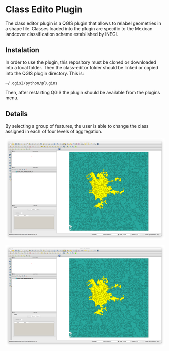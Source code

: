 # Class Edito Plugin

The class editor plugin is a QGIS plugin that allows to relabel geometries in a shape file. Classes loaded into the plugin are specific to the Mexican landcover classification scheme established by INEGI.

## Instalation

In order to use the plugin, this repository must be cloned or downloaded into a local folder. Then the class-editor folder should be linked or copied into the QGIS plugin directory. This is:

```
~/.qgis2/python/plugins
```

Then, after restarting QGIS the plugin should be available from the plugins menu.

## Details

By selecting a group of features, the user is able to change the class assigned in each of four levels of aggregation.

![Simple shape file](images/qgis1.png)


![Plugin main dialog](images/qgis1.png)

